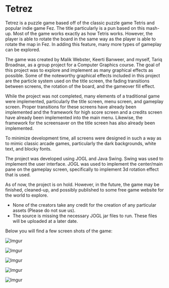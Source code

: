 # Tetrez

Tetrez is a puzzle game based off of the classic puzzle game Tetris and popular indie game Fez. The title particularly is a pun based on this mash-up. Most of the game works exactly as how Tetris works. However, the player is able to rotate the board in the same way as the player is able to rotate the map in Fez. In adding this feature, many more types of gameplay can be explored.  

The game was created by Malik Webster, Keerti Banweer, and myself, Tariq Broadnax, as a group project for a Computer Graphics course. The goal of this project was to explore and implement as many graphical effects as possible. Some of the noteworthy graphical effects included in this project are the particle system used on the title screen, the fading transitions between screens, the rotation of the board, and the gameover fill effect.

While the project was not completed, many elements of a traditional game were implemented, particularly the title screen, menu screen, and gameplay screen. Proper transitions for these screens have already been implemented and the framework for high score screen and a credits screen have already been implemented into the main menu. Likewise, the framework for the screensaver on the title screen has also already been implemented. 

To minimize development time, all screens were designed in such a way as to mimic classic arcade games, particularly the dark backgrounds, white text, and blocky fonts.

The project was developed using JOGL and Java Swing. Swing was used to implement the user interface. JOGL was used to implement the center/main pane on the gameplay screen, specifically to implement 3d rotation effect that is used.

As of now, the project is on hold. However, in the future, the game may be finished, cleaned-up, and possibly published to some free game website for the world to explore.

* None of the creators take any credit for the creation of any particular assets (Please do not sue us).
* The source is missing the necessary JOGL jar files to run. These files will be uploaded at a later date.

Below you will find a few screen shots of the game:

![Imgur](https://i.imgur.com/n9bxHaY.gif)

![Imgur](https://i.imgur.com/D0QtrnU.png)

![Imgur](https://i.imgur.com/PhSOBqZ.png)

![Imgur](https://i.imgur.com/yaBbslD.png)

![Imgur](https://i.imgur.com/u8fhFFb.png)

